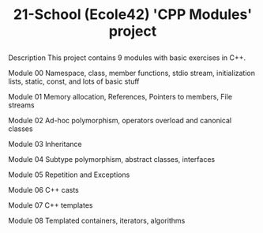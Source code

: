 # <p align=center> 21-School (Ecole42) 'CPP Modules' project </p>

Description
This project contains 9 modules with basic exercises in C++.

Module 00
Namespace, class, member functions, stdio stream, initialization lists, static, const, and lots of basic stuff

Module 01
Memory allocation, References, Pointers to members, File streams

Module 02
Ad-hoc polymorphism, operators overload and canonical classes

Module 03
Inheritance

Module 04
Subtype polymorphism, abstract classes, interfaces

Module 05
Repetition and Exceptions

Module 06
C++ casts

Module 07
C++ templates

Module 08
Templated containers, iterators, algorithms